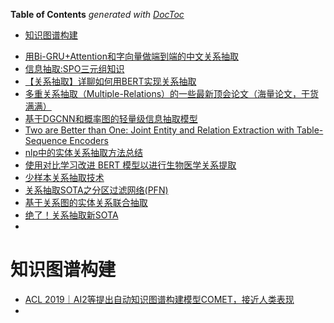 <!-- START doctoc generated TOC please keep comment here to allow auto update -->
<!-- DON'T EDIT THIS SECTION, INSTEAD RE-RUN doctoc TO UPDATE -->
**Table of Contents**  *generated with [DocToc](https://github.com/thlorenz/doctoc)*

- [知识图谱构建](#知识图谱构建)

<!-- END doctoc generated TOC please keep comment here to allow auto update -->



- [用Bi-GRU+Attention和字向量做端到端的中文关系抽取](https://mp.weixin.qq.com/s?__biz=MzA4MTk3ODI2OA==&mid=2650344186&idx=1&sn=ecbfde67368aab6e31cc54e90e915bd5&chksm=87811c09b0f6951f119821276d6a70547c35ddb74b8185307838bdc6e5ba0ec5773a27e96bc0&scene=0&xtrack=1&pass_ticket=5l2GTJoNs3UnPjzRsDzXqTZBP6%2Btylp4BwIFxk3aFUwONC5l8MJz3gdjYHCbXS%2FH#rd)
- [信息抽取:SPO三元组知识](https://mp.weixin.qq.com/s?__biz=MzA4MTk3ODI2OA==&mid=2650344413&idx=1&sn=83507a95df79d1dfa53f713335a98fb2&chksm=87811d2eb0f69438e91664d5d0ddd0af9a139f019bd91df14120ca07e522b3bf76f0d1205520&scene=0&xtrack=1&pass_ticket=5l2GTJoNs3UnPjzRsDzXqTZBP6%2Btylp4BwIFxk3aFUwONC5l8MJz3gdjYHCbXS%2FH#rd)
- [【关系抽取】详聊如何用BERT实现关系抽取](https://mp.weixin.qq.com/s?__biz=MzI3ODgwODA2MA==&mid=2247488385&idx=4&sn=a40c5325a5f172538c331890b02d3311&chksm=eb500712dc278e044568a0948f81a3f037bdcfdc6bee6dd6fe011f555da8005fc9c050be899f&scene=0&xtrack=1&exportkey=A1pxXM73qu0iN6ndfzzgkCE%3D&pass_ticket=peaJqRABUyiyXUkxShtHPoJ7onMoJTA4OFYeMuNaXmdNKq47G0x8XJEm7afGdVcX#rd)
- [多重关系抽取（Multiple-Relations）的一些最新顶会论文（海量论文，干货满满）](https://blog.csdn.net/qq_38556984/article/details/108919866)
- [基于DGCNN和概率图的轻量级信息抽取模型](https://mp.weixin.qq.com/s?__biz=MzIwMTc4ODE0Mw%3D%3D&chksm=96ea2765a19dae73aba525fe86f83bb8c107c063935fe13decabd899ef6231345c0d7215b4bf&idx=1&mid=2247497957&scene=21&sn=cddcc805514a71a5d5e4cd95139900f5#wechat_redirect)
- [Two are Better than One: Joint Entity and Relation Extraction with Table-Sequence Encoders](https://blog.csdn.net/qq_44166805/article/details/120003606)
- [nlp中的实体关系抽取方法总结](https://zhuanlan.zhihu.com/p/77868938)
- [使用对比学习改进 BERT 模型以进行生物医学关系提取](https://mp.weixin.qq.com/s/pYty1yjkziKo_DbYCLXKmg)
- [少样本关系抽取技术](https://zhuanlan.zhihu.com/p/159438322)
- [关系抽取SOTA之分区过滤网络(PFN)](https://mp.weixin.qq.com/s/KcDFV3Q5qZ1y2HVKAXuMyw)
- [基于关系图的实体关系联合抽取](https://mp.weixin.qq.com/s?__biz=MzI3ODgwODA2MA==&mid=2247491439&idx=2&sn=3d0c54f68f33067ee6d81da3ffb92cf4&chksm=eb500bfcdc2782eaca83da8bf65eaed7de19a12bae4d7c6bef631666f2532e314edfaa3c8df8&mpshare=1&scene=24&srcid=073120vHpVYa7QqTDluwEj48&sharer_sharetime=1596189919194&sharer_shareid=9d627645afe156ff11b0a8519d982bcd&exportkey=A1HF0o2K06S%2BaIUaV%2BYaa%2FA%3D&pass_ticket=IL%2BeHRprAt5yAlLjjC250jaLkeHDOYyDyV4vRbYX%2F0r7c3KJ%2FwPqrBhOiTesV9Z9&wx_header=0#rd)
- [绝了！关系抽取新SOTA](https://mp.weixin.qq.com/s/02JaIPIc3VJh0tIooZx4iQ)
- 


# 知识图谱构建
- [ACL 2019｜AI2等提出自动知识图谱构建模型COMET，接近人类表现](https://baijiahao.baidu.com/s?id=1638379023530540255&wfr=spider&for=pc)
- 